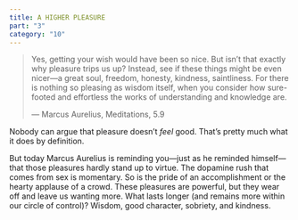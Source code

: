 ```yaml
---
title: A HIGHER PLEASURE
part: "3"
category: "10"
---
```


> Yes, getting your wish would have been so nice. But isn’t that exactly why pleasure trips us up? Instead, see if these things might be even nicer—a great soul, freedom, honesty, kindness, saintliness. For there is nothing so pleasing as wisdom itself, when you consider how sure-footed and effortless the works of understanding and knowledge are.
>
> — Marcus Aurelius, Meditations, 5.9

Nobody can argue that pleasure doesn’t _feel_ good. That’s pretty much what it does by definition.

But today Marcus Aurelius is reminding you—just as he reminded himself—that those pleasures hardly stand up to virtue. The dopamine rush that comes from sex is momentary. So is the pride of an accomplishment or the hearty applause of a crowd. These pleasures are powerful, but they wear off and leave us wanting more. What lasts longer (and remains more within our circle of control)? Wisdom, good character, sobriety, and kindness.
